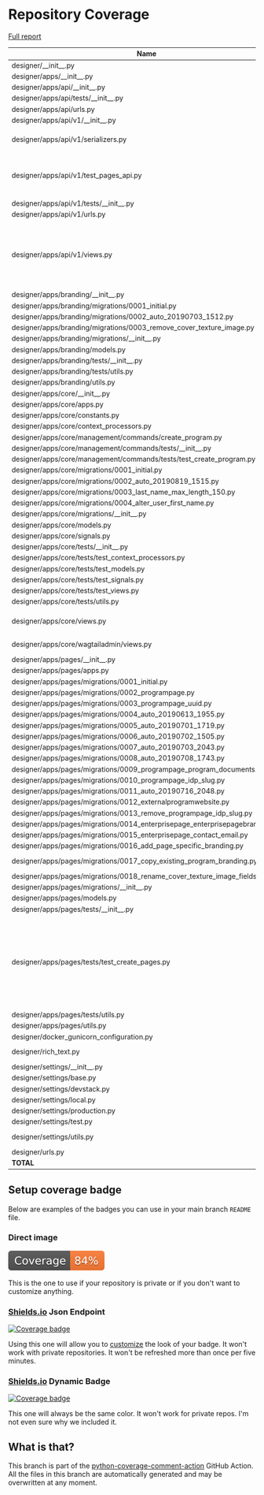 # Repository Coverage

[Full report](https://htmlpreview.github.io/?https://github.com/edx/portal-designer/blob/python-coverage-comment-action-data/htmlcov/index.html)

| Name                                                                           |    Stmts |     Miss |   Branch |   BrPart |   Cover |   Missing |
|------------------------------------------------------------------------------- | -------: | -------: | -------: | -------: | ------: | --------: |
| designer/\_\_init\_\_.py                                                       |        0 |        0 |        0 |        0 |    100% |           |
| designer/apps/\_\_init\_\_.py                                                  |        0 |        0 |        0 |        0 |    100% |           |
| designer/apps/api/\_\_init\_\_.py                                              |        0 |        0 |        0 |        0 |    100% |           |
| designer/apps/api/tests/\_\_init\_\_.py                                        |        0 |        0 |        0 |        0 |    100% |           |
| designer/apps/api/urls.py                                                      |        3 |        0 |        0 |        0 |    100% |           |
| designer/apps/api/v1/\_\_init\_\_.py                                           |        0 |        0 |        0 |        0 |    100% |           |
| designer/apps/api/v1/serializers.py                                            |       59 |        2 |       18 |        4 |     92% |53->57, 57->61, 62, 138 |
| designer/apps/api/v1/test\_pages\_api.py                                       |      105 |        1 |       42 |        4 |     97% |75->79, 79->83, 84, 108->100 |
| designer/apps/api/v1/tests/\_\_init\_\_.py                                     |        0 |        0 |        0 |        0 |    100% |           |
| designer/apps/api/v1/urls.py                                                   |        3 |        0 |        0 |        0 |    100% |           |
| designer/apps/api/v1/views.py                                                  |       78 |       29 |       16 |        2 |     61% |38-39, 42, 47-50, 71-76, 129-153, 158-161 |
| designer/apps/branding/\_\_init\_\_.py                                         |        0 |        0 |        0 |        0 |    100% |           |
| designer/apps/branding/migrations/0001\_initial.py                             |        7 |        0 |        0 |        0 |    100% |           |
| designer/apps/branding/migrations/0002\_auto\_20190703\_1512.py                |        5 |        0 |        0 |        0 |    100% |           |
| designer/apps/branding/migrations/0003\_remove\_cover\_texture\_image.py       |        4 |        0 |        0 |        0 |    100% |           |
| designer/apps/branding/migrations/\_\_init\_\_.py                              |        0 |        0 |        0 |        0 |    100% |           |
| designer/apps/branding/models.py                                               |        9 |        0 |        0 |        0 |    100% |           |
| designer/apps/branding/tests/\_\_init\_\_.py                                   |        0 |        0 |        0 |        0 |    100% |           |
| designer/apps/branding/tests/utils.py                                          |       15 |        0 |        0 |        0 |    100% |           |
| designer/apps/branding/utils.py                                                |        5 |        1 |        2 |        1 |     71% |        18 |
| designer/apps/core/\_\_init\_\_.py                                             |        0 |        0 |        0 |        0 |    100% |           |
| designer/apps/core/apps.py                                                     |        5 |        0 |        0 |        0 |    100% |           |
| designer/apps/core/constants.py                                                |        3 |        0 |        0 |        0 |    100% |           |
| designer/apps/core/context\_processors.py                                      |        3 |        0 |        0 |        0 |    100% |           |
| designer/apps/core/management/commands/create\_program.py                      |       32 |        2 |        0 |        0 |     94% |     73-74 |
| designer/apps/core/management/commands/tests/\_\_init\_\_.py                   |        0 |        0 |        0 |        0 |    100% |           |
| designer/apps/core/management/commands/tests/test\_create\_program.py          |       31 |        0 |        2 |        0 |    100% |           |
| designer/apps/core/migrations/0001\_initial.py                                 |        8 |        0 |        0 |        0 |    100% |           |
| designer/apps/core/migrations/0002\_auto\_20190819\_1515.py                    |       13 |        2 |        0 |        0 |     85% |     13-14 |
| designer/apps/core/migrations/0003\_last\_name\_max\_length\_150.py            |        4 |        0 |        0 |        0 |    100% |           |
| designer/apps/core/migrations/0004\_alter\_user\_first\_name.py                |        4 |        0 |        0 |        0 |    100% |           |
| designer/apps/core/migrations/\_\_init\_\_.py                                  |        0 |        0 |        0 |        0 |    100% |           |
| designer/apps/core/models.py                                                   |       17 |        0 |        0 |        0 |    100% |           |
| designer/apps/core/signals.py                                                  |       11 |        0 |        4 |        0 |    100% |           |
| designer/apps/core/tests/\_\_init\_\_.py                                       |        0 |        0 |        0 |        0 |    100% |           |
| designer/apps/core/tests/test\_context\_processors.py                          |        8 |        0 |        0 |        0 |    100% |           |
| designer/apps/core/tests/test\_models.py                                       |       30 |        0 |        0 |        0 |    100% |           |
| designer/apps/core/tests/test\_signals.py                                      |       24 |        0 |        0 |        0 |    100% |           |
| designer/apps/core/tests/test\_views.py                                        |       32 |        0 |        0 |        0 |    100% |           |
| designer/apps/core/tests/utils.py                                              |       60 |        0 |        0 |        0 |    100% |           |
| designer/apps/core/views.py                                                    |       41 |        6 |        6 |        1 |     81% |43-44, 58, 96-98 |
| designer/apps/core/wagtailadmin/views.py                                       |       27 |       15 |        6 |        0 |     36% |19-21, 27-48 |
| designer/apps/pages/\_\_init\_\_.py                                            |        0 |        0 |        0 |        0 |    100% |           |
| designer/apps/pages/apps.py                                                    |        4 |        0 |        0 |        0 |    100% |           |
| designer/apps/pages/migrations/0001\_initial.py                                |        7 |        0 |        0 |        0 |    100% |           |
| designer/apps/pages/migrations/0002\_programpage.py                            |        6 |        0 |        0 |        0 |    100% |           |
| designer/apps/pages/migrations/0003\_programpage\_uuid.py                      |        5 |        0 |        0 |        0 |    100% |           |
| designer/apps/pages/migrations/0004\_auto\_20190613\_1955.py                   |        4 |        0 |        0 |        0 |    100% |           |
| designer/apps/pages/migrations/0005\_auto\_20190701\_1719.py                   |        6 |        0 |        0 |        0 |    100% |           |
| designer/apps/pages/migrations/0006\_auto\_20190702\_1505.py                   |        4 |        0 |        0 |        0 |    100% |           |
| designer/apps/pages/migrations/0007\_auto\_20190703\_2043.py                   |        4 |        0 |        0 |        0 |    100% |           |
| designer/apps/pages/migrations/0008\_auto\_20190708\_1743.py                   |        4 |        0 |        0 |        0 |    100% |           |
| designer/apps/pages/migrations/0009\_programpage\_program\_documents.py        |        7 |        0 |        0 |        0 |    100% |           |
| designer/apps/pages/migrations/0010\_programpage\_idp\_slug.py                 |        4 |        0 |        0 |        0 |    100% |           |
| designer/apps/pages/migrations/0011\_auto\_20190716\_2048.py                   |        9 |        0 |        0 |        0 |    100% |           |
| designer/apps/pages/migrations/0012\_externalprogramwebsite.py                 |        7 |        0 |        0 |        0 |    100% |           |
| designer/apps/pages/migrations/0013\_remove\_programpage\_idp\_slug.py         |        4 |        0 |        0 |        0 |    100% |           |
| designer/apps/pages/migrations/0014\_enterprisepage\_enterprisepagebranding.py |        6 |        0 |        0 |        0 |    100% |           |
| designer/apps/pages/migrations/0015\_enterprisepage\_contact\_email.py         |        4 |        0 |        0 |        0 |    100% |           |
| designer/apps/pages/migrations/0016\_add\_page\_specific\_branding.py          |        6 |        0 |        0 |        0 |    100% |           |
| designer/apps/pages/migrations/0017\_copy\_existing\_program\_branding.py      |       15 |        6 |        2 |        1 |     59% | 10-14, 17 |
| designer/apps/pages/migrations/0018\_rename\_cover\_texture\_image\_fields.py  |        4 |        0 |        0 |        0 |    100% |           |
| designer/apps/pages/migrations/\_\_init\_\_.py                                 |        0 |        0 |        0 |        0 |    100% |           |
| designer/apps/pages/models.py                                                  |       64 |        0 |        2 |        0 |    100% |           |
| designer/apps/pages/tests/\_\_init\_\_.py                                      |        0 |        0 |        0 |        0 |    100% |           |
| designer/apps/pages/tests/test\_create\_pages.py                               |      117 |       10 |       22 |        4 |     87% |140->145, 152->154, 162-172, 176-177, 186->188, 199 |
| designer/apps/pages/tests/utils.py                                             |       63 |        0 |       10 |        0 |    100% |           |
| designer/apps/pages/utils.py                                                   |        5 |        0 |        4 |        0 |    100% |           |
| designer/docker\_gunicorn\_configuration.py                                    |       22 |       22 |        8 |        0 |      0% |      4-74 |
| designer/rich\_text.py                                                         |       11 |        1 |        4 |        2 |     80% |17, 19->22 |
| designer/settings/\_\_init\_\_.py                                              |        0 |        0 |        0 |        0 |    100% |           |
| designer/settings/base.py                                                      |       69 |        0 |        0 |        0 |    100% |           |
| designer/settings/devstack.py                                                  |       16 |       16 |        0 |        0 |      0% |      1-40 |
| designer/settings/local.py                                                     |       18 |       18 |        4 |        0 |      0% |      1-73 |
| designer/settings/production.py                                                |       22 |       22 |        6 |        0 |      0% |      1-48 |
| designer/settings/test.py                                                      |        3 |        0 |        0 |        0 |    100% |           |
| designer/settings/utils.py                                                     |       23 |        7 |        4 |        2 |     67% |11-15, 34, 110 |
| designer/urls.py                                                               |       19 |        0 |        0 |        0 |    100% |           |
|                                                                      **TOTAL** | **1208** |  **160** |  **162** |   **21** | **84%** |           |


## Setup coverage badge

Below are examples of the badges you can use in your main branch `README` file.

### Direct image

[![Coverage badge](https://raw.githubusercontent.com/edx/portal-designer/python-coverage-comment-action-data/badge.svg)](https://htmlpreview.github.io/?https://github.com/edx/portal-designer/blob/python-coverage-comment-action-data/htmlcov/index.html)

This is the one to use if your repository is private or if you don't want to customize anything.

### [Shields.io](https://shields.io) Json Endpoint

[![Coverage badge](https://img.shields.io/endpoint?url=https://raw.githubusercontent.com/edx/portal-designer/python-coverage-comment-action-data/endpoint.json)](https://htmlpreview.github.io/?https://github.com/edx/portal-designer/blob/python-coverage-comment-action-data/htmlcov/index.html)

Using this one will allow you to [customize](https://shields.io/endpoint) the look of your badge.
It won't work with private repositories. It won't be refreshed more than once per five minutes.

### [Shields.io](https://shields.io) Dynamic Badge

[![Coverage badge](https://img.shields.io/badge/dynamic/json?color=brightgreen&label=coverage&query=%24.message&url=https%3A%2F%2Fraw.githubusercontent.com%2Fedx%2Fportal-designer%2Fpython-coverage-comment-action-data%2Fendpoint.json)](https://htmlpreview.github.io/?https://github.com/edx/portal-designer/blob/python-coverage-comment-action-data/htmlcov/index.html)

This one will always be the same color. It won't work for private repos. I'm not even sure why we included it.

## What is that?

This branch is part of the
[python-coverage-comment-action](https://github.com/marketplace/actions/python-coverage-comment)
GitHub Action. All the files in this branch are automatically generated and may be
overwritten at any moment.